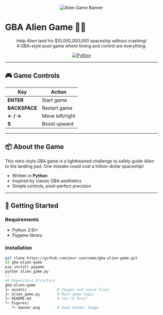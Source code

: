 <div align="center">
  <img src="./Figures/banner.png" alt="Alien Game Banner">
</div>

# GBA Alien Game 👾🚀  
<div align="center">

Help Alien land his $10,000,000,000 spaceship without crashing!  
A GBA-style pixel game where timing and control are everything.  

[![Python](https://img.shields.io/badge/python-3670A0?style=for-the-badge&logo=python&logoColor=ffdd54)](https://www.python.org/)  
</div>

---

## 🎮 Game Controls

| Key          | Action          |
|--------------|------------------|
| **ENTER**     | Start game       |
| **BACKSPACE** | Restart game     |
| **← / →**     | Move left/right  |
| **S**         | Boost upward     |

---

## 📦 About the Game

This retro-style GBA game is a lighthearted challenge to safely guide Alien to the landing pad. One mistake could cost a trillion-dollar spaceship!

- Written in **Python**
- Inspired by classic GBA aesthetics
- Simple controls, pixel-perfect precision

---

## 🚀 Getting Started

### Requirements

- Python 3.10+
- Pygame library

### Installation

```bash
git clone https://github.com/your-username/gba-alien-game.git
cd gba-alien-game
pip install pygame
python alien_game.py
---
## Repository Structure
gba-alien-game
├─ assets/              # Images and sound files
├─ alien_game.py        # Main game logic
├─ README.md            # You're here!
└─ Figures/
   └─ banner.png        # Game banner image
